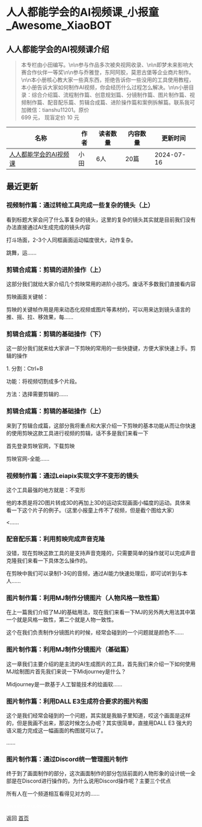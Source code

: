 # 人人都能学会的AI视频课_小报童_Awesome_XiaoBOT

## 人人都能学会的AI视频课介绍
> 本专栏由小田编写。\n\n参与作品多次被央视网收录、\n\n即梦未来影响大赛合作伙伴一等奖\n\n参与乔雅登，东阿阿胶，莫恩古堡等企业商片制作。\n\n本小册核心教大家一些真东西，拒绝告诉你一些没用的工具使用教程，本小册告诉大家如何制作AI视频，你会经历什么过程怎么解决。\n\n小册目录：综合介绍篇、流程制作篇、创意规划篇、分镜制作篇、图片制作篇、视频制作篇、配音配乐篇、剪辑合成篇、进阶操作篇和案例拆解篇。联系我可加微信：tianshu11201。原价  
699 元， 现盲定价 10 元  
  


|名称|作者|读者数量|内容数量|更新时间|
|---|---|---|---|---|
|[人人都能学会的AI视频课](https://xiaobot.net/p/aishpin?refer=9c3f1c95-a052-465a-9902-f6d75080262a)|小田|6人|20篇|2024-07-16|

## 最近更新
### 视频制作篇：通过转绘工具完成一些复杂的镜头（上）

看到标题大家会问了什么事复杂的镜头，这里的复杂的镜头其实就是目前我们没有办法直接通过AI生成完成的镜头内容

打斗场面，2-3个人同框画面运动幅度很大，动作复杂。

跳舞，运......

### 剪辑合成篇：剪辑的进阶操作（上）

这部分我们就给大家介绍几个剪映常用的进阶小技巧。废话不多数我们直接看内容

剪映画面关键帧：

剪映的关键帧作用是用来动态化视频或图片等素材的，可以用来达到镜头语言的推、摇、拉、移效果，每......

### 剪辑合成篇：剪辑的基础操作（下）

这一部分我们就来给大家讲一下剪映的常用的一些快捷键，方便大家快速上手。剪辑的操作

1\. 分割：Ctrl+B

功能：将视频切割成多个片段。

方法：选择需要剪辑的......

### 剪辑合成篇：剪辑的基础操作（上）

来到了剪辑合成篇，这部分我将重点和大家介绍一下剪映的基本功能从而让你快速的使用剪映这款工具进行视频的剪辑，话不多是我们来看一下

首先登录剪映官网，下载剪映

剪映官网-全能......

### 视频制作篇：通过Leiapix实现文字不变形的镜头

这个工具最强的地方就是：不变形

他的本质是将2D图片转成3D的再加上3D的运动实现画面小幅度的运动。具体来看一下这个片子的例子。（这里小报童上传不了视频，但是截个图给大家）

<......

### 配音配乐篇：利用剪映完成声音克隆

没错，现在剪映这款工具的是支持声音克隆的，只需要简单的操作就可以完成声音克隆我们来看一下具体怎么操作的。

在剪映中我们可以录制1-3句的音频，通过AI能力快速处理后，即可试听到与本人......

### 图片制作篇：利用MJ制作分镜图片（人物风格一致性篇）

在上一篇我们介绍了MJ的基础用法，现在我们来看一下MJ的另外两大用法其中第一个就是风格一致性，第二个就是人物一致性。

这个在我们负责制作分镜图片的时候，经常会碰到的一个问题就是颜色不......

### 图片制作篇：利用MJ制作分镜图片（基础篇）

这一章我们主要介绍的是主流的AI生成图片的工具，首先我们来介绍一下如何使用MJ绘制图片首先我们来说一下Midjourney是什么？

Midjourney是一款基于人工智能技术的绘画软......

### 图片制作篇：利用DALL E3生成符合要求的图片构图

这个是我们经常会碰到的一个问题，其实就是我脑子里知道，哎这个画面是这样的，但是我画不出来，那这时候怎么办呢？其实很简单，直接用DALL E3
强大的语义能力完成这一幅画面的构图就可以了。

......

### 图片制作篇：通过Discord统一管理图片制作

终于到了画面制作的部分，这次画面制作的部分包括前面的人物形象的设计统一全部是在Discord进行操作的，为什么说用Discord操作呢？主要三个优点

所有人在一个频道相互看得见对方的......


<a href="https://github.com/Reno9527/awesome-xiaobot" style="color: white; text-decoration: none;">awesome-xiaobot</a>

返回 [首页](../README.md)
